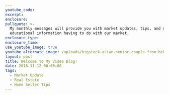 ```yaml
---
youtube_code:
excerpt:
enclosure:
pullquote: >-
  My monthly messages will provide you with market updates, tips, and other
  educational information having to do with our market.
enclosure_type:
enclosure_time:
use_youtube_image: true
youtube_alternate_image: /uploads/bigstock-asian-senior-couple-from-behin-254862710.jpg
layout: post
title: Welcome to My Video Blog!
date: 2018-11-12 00:00:00
tags:
  - Market Update
  - Real Estate
  - Home Seller Tips
---
```


